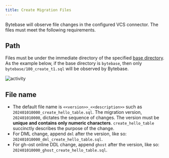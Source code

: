 ```yaml
---
title: Create Migration Files
---
```


Bytebase will observe file changes in the configured VCS connector. The files must meet the following requirements.

## Path

Files must be under the immediate directory of the specified [base directory](http://localhost:3001/docs/vcs-integration/add-gitops-connector/). As the example below, if the base directory is `bytebase`, then
only `bytebase/100_create_t1.sql` will be observed by Bytebase.

![activity](/content/docs/vcs-integration/troubleshoot/migraiton-file-path.webp)

## File name

- The default file name is `<<version>>_<<description>>` such as `202401010000_create_hello_table.sql`. The migration version, `202401010000`, dictates the sequence of changes. The version must be **unique and contains only numeric characters**. `create_hello_table` succinctly describes the purpose of the change.
- For DML change, append `dml` after the version, like so: `202401010000_dml_create_hello_table.sql`.
- For gh-ost online DDL change, append `ghost` after the version, like so: `202401010000_ghost_create_hello_table.sql`.
